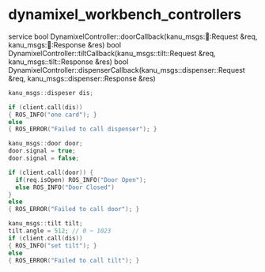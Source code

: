 # dynamixel_workbench_controllers

service
bool DynamixelController::doorCallback(kanu_msgs::door::Request &req, kanu_msgs::door::Response &res)
bool DynamixelController::tiltCallback(kanu_msgs::tilt::Request &req, kanu_msgs::tilt::Response &res)
bool DynamixelController::dispenserCallback(kanu_msgs::dispenser::Request &req, kanu_msgs::dispenser::Response &res)



```c++
kanu_msgs::dispeser dis;

if (client.call(dis))
{ ROS_INFO("one card"); }
else
{ ROS_ERROR("Failed to call dispenser"); }
```

```c++
kanu_msgs::door door;
door.signal = true;
door.signal = false;

if (client.call(door)) {
  if(req.isOpen) ROS_INFO("Door Open");
  else ROS_INFO("Door Closed")
}
else
{ ROS_ERROR("Failed to call door"); }
```

```c++
kanu_msgs::tilt tilt;
tilt.angle = 512; // 0 ~ 1023
if (client.call(dis))
{ ROS_INFO("set tilt"); }
else
{ ROS_ERROR("Failed to call tilt"); }
```

